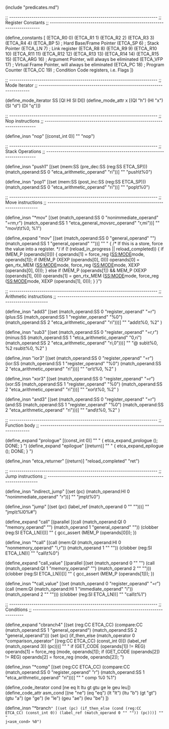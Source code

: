
(include "predicates.md")

;; -------------------------------------------------------------------------
;; Register Constants
;; -------------------------------------------------------------------------

(define_constants
[	(ETCA_R0	0)
	(ETCA_R1	1)
	(ETCA_R2	2)
	(ETCA_R3	3)
	(ETCA_R4	4)
	(ETCA_BP	5)   ; Hard Base/Frame Pointer
	(ETCA_SP	6)   ; Stack Pointer
	(ETCA_LN	7)   ; Link register
	(ETCA_R8	8)
	(ETCA_R9	9)
	(ETCA_R10	10)
	(ETCA_R11	11)
	(ETCA_R12	12)
	(ETCA_R13	13)
	(ETCA_R14	14)
	(ETCA_R15	15)
	(ETCA_ARG	16)  ; Argument Pointer, will always be eliminated
	(ETCA_VFP	17)  ; Virtual Frame Pointer, will always be eliminated
	(ETCA_PC	18)  ; Program Counter
	(ETCA_CC	19)  ; Condition Code registers, i.e. Flags
])


;; -------------------------------------------------------------------------
;; Mode Iterator
;; -------------------------------------------------------------------------

(define_mode_iterator SS [QI HI SI DI])
(define_mode_attr x [(QI "h") (HI "x") (SI "d") (DI "q")])


;; -------------------------------------------------------------------------
;; Nop instructions
;; -------------------------------------------------------------------------

(define_insn "nop"
  [(const_int 0)]
  ""
  "nop")

;; -------------------------------------------------------------------------
;; Stack Operations
;; -------------------------------------------------------------------------



(define_insn "push<mode>1"
  [(set (mem:SS (pre_dec:SS (reg:SS ETCA_SP)))
        (match_operand:SS 0 "etca_arithmetic_operand" "ri"))]
  ""
  "push<x>\t%<x>0")

(define_insn "pop<mode>1"
  [(set (mem:SS (post_inc:SS (reg:SS ETCA_SP)))
        (match_operand:SS 0 "etca_arithmetic_operand" "ri"))]
  ""
  "pop<x>\t%<x>0")

;; -------------------------------------------------------------------------
;; Move instructions
;; -------------------------------------------------------------------------


(define_insn "*mov<mode>"
 [(set (match_operand:SS 0 "nonimmediate_operand" "=rm,r")
	   (match_operand:SS 1 "etca_general_movsrc_operand" "r,mi"))]
  ""
  "mov\\t\\t%<x>0, %<x>1")

(define_expand "mov<mode>"
   [(set (match_operand:SS 0 "general_operand" "")
 	     (match_operand:SS 1 "general_operand" ""))]
   ""
  "
{
  /* If this is a store, force the value into a register.  */
  if (! (reload_in_progress || reload_completed))
  {
    if (MEM_P (operands[0]))
    {
      operands[1] = force_reg (<SS:MODE>mode, operands[1]);
      if (MEM_P (XEXP (operands[0], 0)))
        operands[0] = gen_rtx_MEM (<SS:MODE>mode, force_reg (<SS:MODE>mode, XEXP (operands[0], 0)));
    }
    else
      if (MEM_P (operands[1])
          && MEM_P (XEXP (operands[1], 0)))
        operands[1] = gen_rtx_MEM (<SS:MODE>mode, force_reg (<SS:MODE>mode, XEXP (operands[1], 0)));
  }
}")

;; -------------------------------------------------------------------------
;; Arithmetic instructions
;; -------------------------------------------------------------------------

(define_insn "add<mode>3"
  [(set (match_operand:SS 0 "register_operand" "=r")
	  (plus:SS
	   (match_operand:SS 1 "register_operand" "%0")
	   (match_operand:SS 2 "etca_arithmetic_operand" "ri")))]
  ""
  "add<x>\\t%<x>0, %<x>2"
)

(define_insn "sub<mode>3"
  [(set (match_operand:SS 0 "register_operand" "=r,r")
	  (minus:SS
	   (match_operand:SS 1 "etca_arithmetic_operand" "0,ri")
	   (match_operand:SS 2 "etca_arithmetic_operand" "ri,0")))]
  ""
  "@
  sub<x>\\t%<x>0, %<x>2
  rsub<x>\\t%<x>0, %<x>2"
)

(define_insn "ior<mode>3"
  [(set (match_operand:SS 0 "register_operand" "=r")
	  (ior:SS
	   (match_operand:SS 1 "register_operand" "%0")
	   (match_operand:SS 2 "etca_arithmetic_operand" "ri")))]
  ""
  "or<x>\\t%<x>0, %<x>2"
)

(define_insn "xor<mode>3"
  [(set (match_operand:SS 0 "register_operand" "=r")
	  (xor:SS
	   (match_operand:SS 1 "register_operand" "%0")
	   (match_operand:SS 2 "etca_arithmetic_operand" "ri")))]
  ""
  "xor<x>\\t%<x>0, %<x>2"
)

(define_insn "and<mode>3"
  [(set (match_operand:SS 0 "register_operand" "=r")
	  (and:SS
	   (match_operand:SS 1 "register_operand" "%0")
	   (match_operand:SS 2 "etca_arithmetic_operand" "ri")))]
  ""
  "and<x>\\t%<x>0, %<x>2"
)


;; -------------------------------------------------------------------------
;; Function body
;; -------------------------------------------------------------------------

(define_expand "prologue"
  [(const_int 0)]
  ""
  "
{
  etca_expand_prologue ();
  DONE;
}
")
(define_expand "epilogue"
  [(return)]
  ""
  "
{
  etca_expand_epilogue ();
  DONE;
}
")


(define_insn "etca_returner"
  [(return)]
  "reload_completed"
  "ret")


;; -------------------------------------------------------------------------
;; Jump instructions
;; -------------------------------------------------------------------------

(define_insn "indirect_jump"
 [(set (pc) (match_operand:HI 0 "nonimmediate_operand" "r"))]
  ""
  "jmp\\t%0")

(define_insn "jump"
  [(set (pc)
	(label_ref (match_operand 0 "" "")))]
  ""
  "jmp\\t%l0%#")

(define_expand "call"
  [(parallel [(call (match_operand:QI 0 "memory_operand" "")
                    (match_operand 1 "general_operand" ""))
              (clobber (reg:SI ETCA_LN))])]
  ""
{
  gcc_assert (MEM_P (operands[0]));
})


(define_insn "*call"
  [(call (mem:QI (match_operand:HI
		  0 "nonmemory_operand" "i,r"))
	 (match_operand 1 "" ""))
   (clobber (reg:SI ETCA_LN))]
  ""
  "call\\t%0")

(define_expand "call_value"
  [(parallel [(set (match_operand 0 "" "")
                    (call (match_operand:QI 1 "memory_operand" "")
                     (match_operand 2 "" "")))
              (clobber (reg:SI ETCA_LN))])]
  ""
{
  gcc_assert (MEM_P (operands[1]));
})

(define_insn "*call_value"
  [(set (match_operand 0 "register_operand" "=r")
	(call (mem:QI (match_operand:HI
		       1 "immediate_operand" "i"))
	      (match_operand 2 "" "")))
   (clobber (reg:SI ETCA_LN))]
  ""
  "call\\t%1")


;; -------------------------------------------------------------------------
;; Conditions
;; -------------------------------------------------------------------------

(define_expand "cbranch<mode>4"
  [(set (reg:CC ETCA_CC)
        (compare:CC
         (match_operand:SS 1 "general_operand")
         (match_operand:SS 2 "general_operand")))
   (set (pc)
        (if_then_else (match_operator 0 "comparison_operator"
                       [(reg:CC ETCA_CC) (const_int 0)])
                      (label_ref (match_operand 3))
                      (pc)))]
  ""
  "
  if (GET_CODE (operands[1]) != REG)
	operands[1] = force_reg (<MODE>mode, operands[1]);
  if (GET_CODE (operands[2]) != REG)
	operands[2] = force_reg (<MODE>mode, operands[2]);
  ")

(define_insn "*comp<mode>"
  [(set (reg:CC ETCA_CC)
        (compare:CC
         (match_operand:SS 0 "register_operand" "r")
         (match_operand:SS 1 "etca_arithmetic_operand" "ri")))]
  ""
  " comp<x> %<x>0   %<x>1")



(define_code_iterator cond [ne eq lt ltu gt gtu ge le geu leu])
(define_code_attr asm_cond [(ne "ne") (eq "eq") (lt "lt") (ltu "b")
		      (gt "gt") (gtu "a") (ge "ge") (le "le")
		      (geu "ae") (leu "be") ])



(define_insn "*branch<code>"
  [(set (pc)
	(if_then_else (cond (reg:CC ETCA_CC)
			            (const_int 0))
		          (label_ref (match_operand 0 "" ""))
		          (pc)))]
  ""
  " j<asm_cond>  %0")
